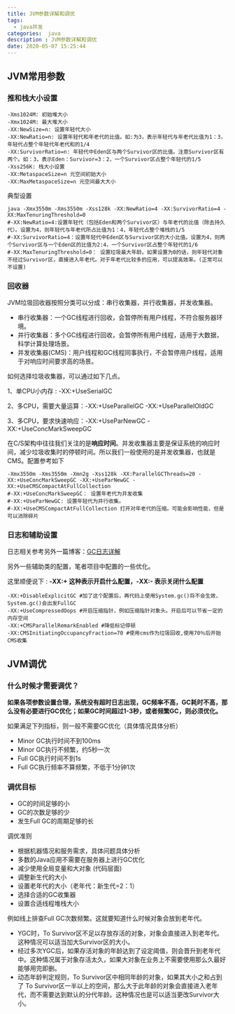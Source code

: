 ```yaml
---
title: JVM参数详解和调优
tags:
  - java并发
categories:  java
description : JVM参数详解和调优
date: 2020-05-07 15:25:44
---
```

## JVM常用参数
### 推和栈大小设置

```shell
-Xms1024M: 初始堆大小
-Xmx1024M: 最大堆大小
-XX:NewSize=n: 设置年轻代大小
-XX:NewRatio=n: 设置年轻代和年老代的比值。如:为3，表示年轻代与年老代比值为1：3，年轻代占整个年轻代年老代和的1/4
-XX:SurvivorRatio=n: 年轻代中Eden区与两个Survivor区的比值。注意Survivor区有两个。如：3，表示Eden：Survivor=3：2，一个Survivor区占整个年轻代的1/5
-Xss256K: 栈大小设置
-XX:MetaspaceSize=n 元空间初始大小
-XX:MaxMetaspaceSize=n 元空间最大大小
```

典型设置

```shell
java -Xmx3550m -Xms3550m -Xss128k -XX:NewRatio=4 -XX:SurvivorRatio=4 -XX:MaxTenuringThreshold=0
#-XX:NewRatio=4:设置年轻代（包括Eden和两个Survivor区）与年老代的比值（除去持久代）。设置为4，则年轻代与年老代所占比值为1：4，年轻代占整个堆栈的1/5
#-XX:SurvivorRatio=4：设置年轻代中Eden区与Survivor区的大小比值。设置为4，则两个Survivor区与一个Eden区的比值为2:4，一个Survivor区占整个年轻代的1/6
#-XX:MaxTenuringThreshold=0： 设置垃圾最大年龄。如果设置为0的话，则年轻代对象不经过Survivor区，直接进入年老代。对于年老代比较多的应用，可以提高效率。(正常可以不设置)
```

### 回收器

JVM垃圾回收器按照分类可以分成：串行收集器，并行收集器，并发收集器。

- 串行收集器：一个GC线程进行回收，会暂停所有用户线程，不符合服务器环境。
- 并行收集器：多个GC线程进行回收，会暂停所有用户线程，适用于大数据，科学计算处理场景。
- 并发收集器(CMS)：用户线程和GC线程同事执行，不会暂停用户线程，适用于对响应时间要求高的场景。

如何选择垃圾收集器，可以通过如下几点。

1、单CPU小内存 : -XX:+UseSerialGC

2、多CPU，需要大量运算：-XX:+UseParallelGC  -XX:+UseParallelOldGC

3、多CPU，要求快速响应：-XX:+UseParNewGC  -XX:+UseConcMarkSweepGC

在C/S架构中往往我们关注的是**响应时间**。并发收集器主要是保证系统的响应时间，减少垃圾收集时的停顿时间。所以我们一般使用的是并发收集器，也就是CMS。配置参考如下

```shell
-Xmx3550m -Xms3550m -Xmn2g -Xss128k -XX:ParallelGCThreads=20 -XX:+UseConcMarkSweepGC -XX:+UseParNewGC -XX:+UseCMSCompactAtFullCollection
#-XX:+UseConcMarkSweepGC： 设置年老代为并发收集
#-XX:+UseParNewGC: 设置年轻代为并行收集。
#-XX:+UseCMSCompactAtFullCollection 打开对年老代的压缩。可能会影响性能，但是可以消除碎片
```

### 日志和辅助设置

日志相关参考另外一篇博客：[GC日志详解](https://xuzyblog.top/2019/02/18/gc-log/)

另外一些辅助类的配置，笔者项目中配置的一些优化。

这里顺便说下 : **-XX:+ 这种表示开启什么配置，-XX:- 表示关闭什么配置**

```shell
-XX:+DisableExplicitGC #加了这个配置后，再代码上使用System.gc()将不会生效，System.gc()会出发FullGC
-XX:+UseCompressedOops #开启压缩指针，例如压缩指针对象头。开启后可以节省一定的内存空间
-XX:+CMSParallelRemarkEnabled #降低标记停顿
-XX:CMSInitiatingOccupancyFraction=70 #使用cms作为垃圾回收,使用70％后开始CMS收集
```

## JVM调优

### 什么时候才需要调优？

**如果各项参数设置合理，系统没有超时日志出现，GC频率不高，GC耗时不高，那么没有必要进行GC优化；如果GC时间超过1-3秒，或者频繁GC，则必须优化。**

如果满足下列指标，则一般不需要GC优化（具体情况具体分析）

- Minor GC执行时间不到100ms
- Minor GC执行不频繁，约5秒一次
- Full GC执行时间不到1s
- Full GC执行频率不算频繁，不低于1分钟1次

### 调优目标

- GC的时间足够的小
- GC的次数足够的少
- 发生Full GC的周期足够的长

调优准则

- 根据机器情况和服务需求，具体问题具体分析
- 多数的Java应用不需要在服务器上进行GC优化
- 减少使用全局变量和大对象 (代码层面)
- 调整新生代的大小
- 设置老年代的大小（老年代：新生代=2：1）
- 选择合适的GC收集器
- 设置合适线程堆栈大小

例如线上排查Full GC次数频繁。这就要知道什么时候对象会放到老年代。

- YGC时，To Survivor区不足以存放存活的对象，对象会直接进入到老年代。这种情况可以适当加大Survivor区的大小。
- 经过多次YGC后，如果存活对象的年龄达到了设定阈值，则会晋升到老年代中。这种情况属于对象存活太久，如果大对象在业务上不需要使用那么久最好能够用完即删。
- 动态年龄判定规则，To Survivor区中相同年龄的对象，如果其大小之和占到了 To Survivor区一半以上的空间，那么大于此年龄的对象会直接进入老年代，而不需要达到默认的分代年龄。这种情况也是可以适当更改Survivor大小。